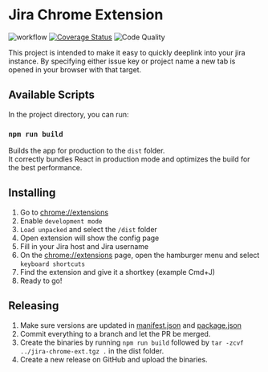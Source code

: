 # Jira Chrome Extension
![workflow](https://github.com/bankras/jira-chrome-ext/actions/workflows/main.yml/badge.svg)
[![Coverage Status](https://coveralls.io/repos/github/bankras/jira-chrome-ext/badge.svg?branch=main)](https://coveralls.io/github/bankras/jira-chrome-ext?branch=main)
![Code Quality](https://github.com/bankras/jira-chrome-ext/actions/workflows/main.yml/badge.svg)

This project is intended to make it easy to quickly deeplink into your jira instance. By specifying either issue key or project name a new tab is opened in your browser with that target.

## Available Scripts

In the project directory, you can run:

### `npm run build`

Builds the app for production to the `dist` folder.\
It correctly bundles React in production mode and optimizes the build for the best performance.

## Installing

1. Go to [chrome://extensions](`chrome://extensions`)
2. Enable `development mode`
3. `Load unpacked` and select the `/dist` folder
4. Open extension will show the config page
5. Fill in your Jira host and Jira username
6. On the [chrome://extensions](`chrome://extensions`) page, open the hamburger menu and select `keyboard shortcuts`
7. Find the extension and give it a shortkey (example Cmd+J)
8. Ready to go!

## Releasing

1. Make sure versions are updated in [manifest.json](public/manifest.json) and [package.json](./package.json)
2. Commit everything to a branch and let the PR be merged.
3. Create the binaries by running `npm run build` followed by `tar -zcvf ../jira-chrome-ext.tgz .` in the dist folder.
4. Create a new release on GitHub and upload the binaries.
